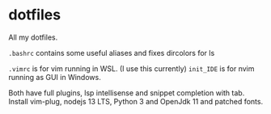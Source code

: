 # dotfiles

All my dotfiles.

`.bashrc` contains some useful aliases and fixes dircolors for ls

`.vimrc` is for vim running in WSL. (I use this currently)
`init_IDE` is for nvim running as GUI in Windows. 

Both have full plugins, lsp intellisense and snippet completion with tab. Install vim-plug, nodejs 13 LTS, Python 3 and OpenJdk 11 and patched fonts.

